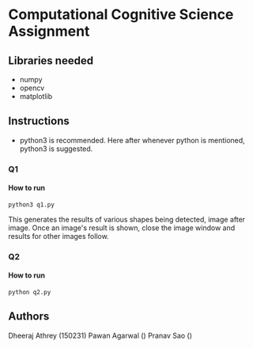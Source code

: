 # Computational Cognitive Science Assignment

## Libraries needed
* numpy
* opencv
* matplotlib


## Instructions
* python3 is recommended. Here after whenever python is mentioned, python3 is suggested.
### Q1
#### How to run

```
python3 q1.py
```

This generates the results of various shapes being detected, image after image. Once an image's result is shown, close the image window and results for other images follow.

### Q2
#### How to run

```
python q2.py
```



## Authors
Dheeraj Athrey (150231)
Pawan Agarwal ()
Pranav Sao ()

